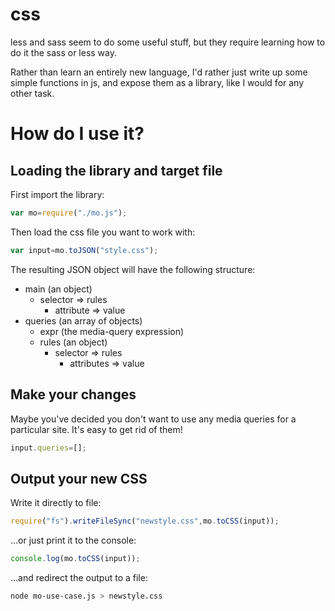 # css

less and sass seem to do some useful stuff, but they require learning how to do it the sass or less way.

Rather than learn an entirely new language, I'd rather just write up some simple functions in js, and expose them as a library, like I would for any other task.

# How do I use it?

## Loading the library and target file

First import the library:

```Javascript
var mo=require("./mo.js");
```

Then load the css file you want to work with:

```Javascript
var input=mo.toJSON("style.css");
```

The resulting JSON object will have the following structure:

* main (an object)
  + selector => rules
    * attribute => value
* queries (an array of objects)
  + expr (the media-query expression)
  + rules (an object)
    * selector => rules
      + attributes => value

## Make your changes

Maybe you've decided you don't want to use any media queries for a particular site. It's easy to get rid of them!

```Javascript
input.queries=[];
```

## Output your new CSS

Write it directly to file:

```Javascript
require("fs").writeFileSync("newstyle.css",mo.toCSS(input));
```

...or just print it to the console:

```Javascript
console.log(mo.toCSS(input));
```

...and redirect the output to a file:

```Bash
node mo-use-case.js > newstyle.css
```

